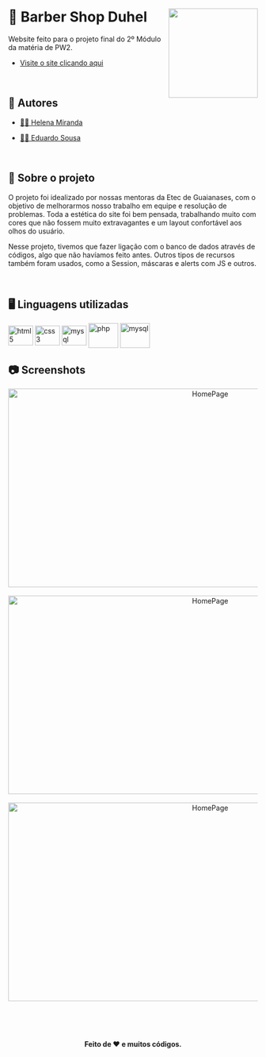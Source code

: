 <div>
  <img height="180" width="180" src="https://i.imgur.com/qwAgpVJ.png" align="right">
  <h1 > <b>💈 Barber Shop Duhel </b></h1>
  <p> Website feito para o projeto final do 2º Módulo da matéria de PW2.</p>
  
  - <a href="http://barberduhel.onlinewebshop.net/login.php" target="_blank"><p>Visite o site clicando aqui</p></a>
</div>

<br>

  ## 📎 Autores 
 
  - <a target="_blank" href="https://github.com/hmiranda99"> 👨‍💻 Helena Miranda </a>
 
  - <a target="_blank" href="https://github.com/DuS0usa"> 👨‍💻 Eduardo Sousa </a>

<br>
  
  ## 📎 Sobre o projeto
  
  O projeto foi idealizado por nossas mentoras da Etec de Guaianases, com o objetivo de melhorarmos nosso trabalho em equipe e resolução de problemas. Toda a estética do site foi bem pensada, trabalhando muito com cores que não fossem muito extravagantes e um layout confortável aos olhos do usuário.
  
  Nesse projeto, tivemos que fazer ligação com o banco de dados através de códigos, algo que não havíamos feito antes. Outros tipos de recursos também foram usados, como a Session, máscaras e alerts com JS e outros.

<br>

 ## 🖥️ Linguagens utilizadas
 
 <div style="display: inline-block">
      <img align="center" alt="html5" height="40" width="50" src="https://cdn.jsdelivr.net/gh/devicons/devicon/icons/html5/html5-original.svg">
      <img align="center" alt="css3" height="40" width="50" src="https://cdn.jsdelivr.net/gh/devicons/devicon/icons/css3/css3-original.svg">
      <img align="center" alt="mysql" height="40" width="50" src="https://cdn.jsdelivr.net/gh/devicons/devicon/icons/javascript/javascript-original.svg" />
      <img align="center" alt="php" height="50" width="60" src="https://cdn.jsdelivr.net/gh/devicons/devicon/icons/php/php-plain.svg">
      <img align="center" alt="mysql" height="50" width="60" src="https://cdn.jsdelivr.net/gh/devicons/devicon/icons/mysql/mysql-original-wordmark.svg"> 
 </div>
 
 <br>
 
 ## 📷 Screenshots

<div align="center">
  <img  alt="HomePage" height="400" width="800" src="https://i.imgur.com/qXL1Ro7.png">
  <br><br>
  <img alt="HomePage" height="400" width="800" src="https://i.imgur.com/speYAKO.png">
  <br><br>
  <img alt="HomePage" height="400" width="800" src="https://i.imgur.com/gPhnt00.png">
  <br><br>
</div>

##
<br>
<p align="center"><b>Feito de ❤️ e muitos códigos.</b></p>

